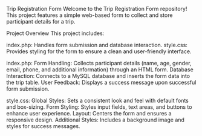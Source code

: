 Trip Registration Form
Welcome to the Trip Registration Form repository! This project features a simple web-based form to collect and store participant details for a trip.

Project Overview
This project includes:

index.php: Handles form submission and database interaction.
style.css: Provides styling for the form to ensure a clean and user-friendly interface.

index.php: 
Form Handling: Collects participant details (name, age, gender, email, phone, and additional information) through an HTML form.
Database Interaction: Connects to a MySQL database and inserts the form data into the trip table.
User Feedback: Displays a success message upon successful form submission.

style.css:
Global Styles: Sets a consistent look and feel with default fonts and box-sizing.
Form Styling: Styles input fields, text areas, and buttons to enhance user experience.
Layout: Centers the form and ensures a responsive design.
Additional Styles: Includes a background image and styles for success messages.
